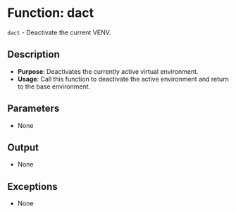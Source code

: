 # Function: dact

`dact` - Deactivate the current VENV.

## Description

- **Purpose**: Deactivates the currently active virtual environment.
- **Usage**: Call this function to deactivate the active environment and return to the base environment.

## Parameters

- None

## Output

- None

## Exceptions

- None
